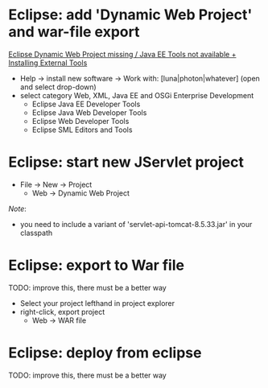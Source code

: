 
# Eclipse: add 'Dynamic Web Project' and war-file export
[Eclipse Dynamic Web Project missing / Java EE Tools not available + Installing External Tools](https://www.youtube.com/watch?v=zV3HhOMbD_o)
- Help -> install new software -> Work with: [luna|photon|whatever]  (open and select drop-down)
- select category Web, XML, Java EE and OSGi Enterprise Development
  - Eclipse Java EE Developer Tools
  - Eclipse Java Web Developer Tools
  - Eclipse Web Developer Tools
  - Eclipse SML Editors and Tools

# Eclipse: start new JServlet project
- File -> New -> Project
  - Web -> Dynamic Web Project

*Note*:
- you need to include a variant of 'servlet-api-tomcat-8.5.33.jar' in your classpath

# Eclipse: export to War file
TODO: improve this, there must be a better way
- Select your project lefthand in project explorer
- right-click, export project 
  - Web -> WAR file

# Eclipse: deploy from eclipse
TODO: improve this, there must be a better way
